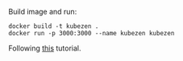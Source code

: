 Build image and run:
```
docker build -t kubezen .
docker run -p 3000:3000 --name kubezen kubezen
```

Following [this](https://github.com/red-gate/ks/blob/master/ks1/ks1.md) tutorial.
